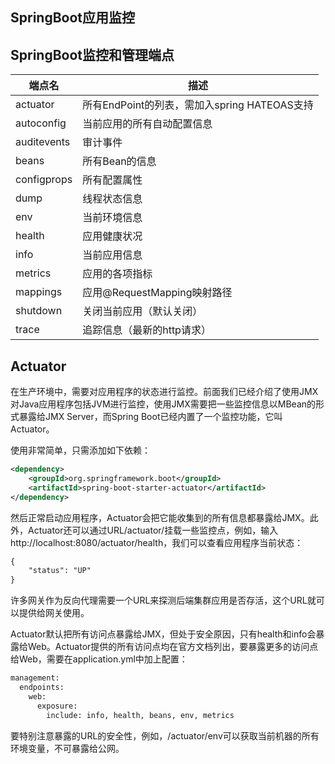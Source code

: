 ## SpringBoot应用监控

## SpringBoot监控和管理端点

| 端点名|	描述|
| ---- | ---- |
|actuator|所有EndPoint的列表，需加入spring HATEOAS支持|
|autoconfig|	当前应用的所有自动配置信息|
|auditevents|	审计事件|
|beans	|所有Bean的信息|
|configprops	|所有配置属性|
|dump	|线程状态信息|
|env	|当前环境信息|
|health	|应用健康状况|
|info	|当前应用信息|
|metrics	|应用的各项指标|
|mappings	|应用@RequestMapping映射路径|
|shutdown	|关闭当前应用（默认关闭）|
|trace	|追踪信息（最新的http请求）|

## Actuator

在生产环境中，需要对应用程序的状态进行监控。前面我们已经介绍了使用JMX对Java应用程序包括JVM进行监控，使用JMX需要把一些监控信息以MBean的形式暴露给JMX Server，而Spring Boot已经内置了一个监控功能，它叫Actuator。

使用非常简单，只需添加如下依赖：

```xml
<dependency>
    <groupId>org.springframework.boot</groupId>
    <artifactId>spring-boot-starter-actuator</artifactId>
</dependency>
```
然后正常启动应用程序，Actuator会把它能收集到的所有信息都暴露给JMX。此外，Actuator还可以通过URL/actuator/挂载一些监控点，例如，输入http://localhost:8080/actuator/health，我们可以查看应用程序当前状态：

```xml
{
    "status": "UP"
}
```
许多网关作为反向代理需要一个URL来探测后端集群应用是否存活，这个URL就可以提供给网关使用。

Actuator默认把所有访问点暴露给JMX，但处于安全原因，只有health和info会暴露给Web。Actuator提供的所有访问点均在官方文档列出，要暴露更多的访问点给Web，需要在application.yml中加上配置：

```xml
management:
  endpoints:
    web:
      exposure:
        include: info, health, beans, env, metrics
```
要特别注意暴露的URL的安全性，例如，/actuator/env可以获取当前机器的所有环境变量，不可暴露给公网。